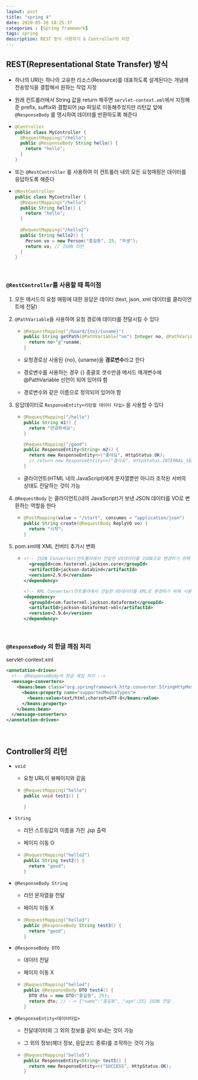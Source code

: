 ```yaml
---
layout: post
title: "spring 4"
date: 2020-05-30 18:25:37
categories : [Spring framework]
tags: spring
description: REST 방식 사용하기 & Controller의 리턴
---
```


## REST(Representational State Transfer) 방식

- 하나의 URI는 하나의 고유한 리소스(Resource)를 대표하도록 설계된다는 개념에 전송방식을 결합해서 원하는 작업 지정

- 원래 컨트롤러에서 String 값을 return 해주면 `servlet-context.xml`에서 지정해준 prefix, suffix와 결합되어 jsp 파일로 이동해주었지만 리턴값 앞에 `@ResponseBody` 를 명시하여 데이터를 반환하도록 해준다

- ```java
  @Controller
  public class MyController {
    @RequestMapping("/hello")
    public @ResponseBody String hello() {
      return "hello";
    } 
  }
  ```

- 또는 `@RestController` 를 사용하여 이 컨트롤러 내의 모든 요청매핑은 데이터를 응답하도록 해준다

- ```java
  @RestController
  public class MyController {
    @RequestMapping("/hello")
    public String hello() {
      return "hello";
    }
    
    @RequestMapping("/hello2")
    public String hello2() {
      Person vo = new Person("홍길동", 25, "학생");
      return vo; // JSON 리턴
    }
  }
  ```

<br>

### `@RestController`를 사용할 때 특이점

1. 모든 메서드의 요청 매핑에 대한 응답은 데이터 (text, json, xml 데이터를 클라이언트에 전달)

2. `@PathVariable`을 사용하여 요청 경로에 데이터를 전달시킬 수 있다

   - ```java
     @RequestMapping("/board/{no}/{uname}")
     public String getPath(@PathVariable("no") Integer no, @PathVariable("uname") String uname) {
       return no+"g"+uname;
     }
     ```

   - 요청경로상 사용된 {no}, {uname}을 **경로변수**라고 한다

   - 경로변수를 사용하는 경우 {} 중괄호 갯수만큼 메서드 매개변수에 @PathVariable 선언이 되어 있어야 함

   - 경로변수와 같은 이름으로 정의되어 있어야 함

3. 응답데이터로 `ResponseEntity<리턴할 데이터 타입>` 을 사용할 수 있다

   - ```java
     @RequestMapping("/hello")
     public String m1() {
       return "안녕하세요";
     }
     
     @RequestMapping("/good")
     public ResponseEntity<String> m2() {
       return new ResponseEntity<>("좋아요", HttpStatus.OK);
       // return new ResponseEntity<>("좋아요", HttpStatus.INTERNAL_SERVER_ERROR);
     }
     ```

   - 클라이언트(HTML 내의 JavaScript)에게 문자열뿐만 아니라 조작된 서버의 상태도 전달하는 것이 가능

4. `@RequestBody` 는 클라이언트(내의 JavaScript)가 보낸 JSON 데이터를 VO로 변환하는 역할을 한다

   - ```java
     @PostMapping(value = "/start", consumes = "application/json")
     public String create(@RequestBody ReplyVO vo) {
       return "시작";
     }
     ```

5. pom.xml에 XML 컨버터 추가시 변화

   - ```xml
     <!-- JSON Converter(컨트롤러에서 전달한 VO데이터를 JSON으로 변경하기 위해 사용) --> <dependency>
       <groupId>com.fasterxml.jackson.core</groupId> 
       <artifactId>jackson-databind</artifactId> 
       <version>2.9.6</version>
     </dependency>
     
     <!-- XML Converter(컨트롤러에서 전달한 VO데이터를 XML로 변경하기 위해 사용) -->
     <dependency>
       <groupId>com.fasterxml.jackson.dataformat</groupId> 
       <artifactId>jackson-dataformat-xml</artifactId> 
       <version>2.9.6</version>
     </dependency>
     ```

<br>

### `@ResponseBody` 의 한글 깨짐 처리

servlet-context.xml

```xml
<annotation-driven>
  <!-- @ResponseBody의 한글 깨짐 처리 -->
  <message-converters>
    <beans:bean class="org.springframework.http.converter.StringHttpMessageConverter">
      <beans:property name="supportedMediaTypes">
        <beans:value>text/html;charset=UTF-8</beans:value>
      </beans:property>
    </beans:bean>
  </message-converters>
</annotation-driven>
```

<br>

## Controller의 리턴

- `void`

  - 요청 URL이 뷰페이지와 같음

  - ```java
    @RequestMapping("hello")
    public void test1() {
      
    }
    ```

- `String`

  - 리턴 스트링값의 이름을 가진 .jsp 출력

  - 페이지 이동 O

  - ```java
    @RequestMapping("hello2")
    public String test2() {
      return "good";
    }
    ```

- `@ResponseBody String`

  - 리턴 문자열을 전달

  - 페이지 이동 X

  - ```java
    @RequestMapping("hello3")
    public @ResponseBody String test3() {
      return "good";
    }
    ```

- `@ResponseBody DTO`

  - 데이터 전달

  - 페이지 이동 X

  - ```java
    @RequestMapping("hello4")
    public @ResponseBody DTO test4() {
      DTO dto = new DTO("홍길동", 25);
      return dto; // --> {"name":"홍길동", "age":25} JSON 전달
    }
    ```

- `@ResponseEntity<데이터타입>`

  - 전달데이터와 그 외의 정보를 같이 보내는 것이 가능

  - 그 외의 정보(헤더 정보, 응답코드 종류)를 조작하는 것이 가능

  - ```java
    @RequestMapping("hello5")
    public ResponseEntity<String> test5() {
      return new ResponseEntity<>("SUCCESS", HttpStatus.OK);
    }
    ```